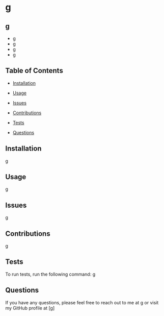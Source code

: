 
  # g
  

  ## g

  - g
  - g
  - g
  - g

  ## Table of Contents
  - [Installation](#installation)
  - [Usage](#usage)
  - [Issues](#issues)
  - [Contributions](#contributions)
  
  - [Tests](#tests)
  - [Questions](#questions)

  ## Installation
  g

  ## Usage
  g

  ## Issues
  g

  ## Contributions
  g

  

  ## Tests
  To run tests, run the following command: g

  ## Questions
  If you have any questions, please feel free to reach out to me at g or visit my GitHub profile at [g]
